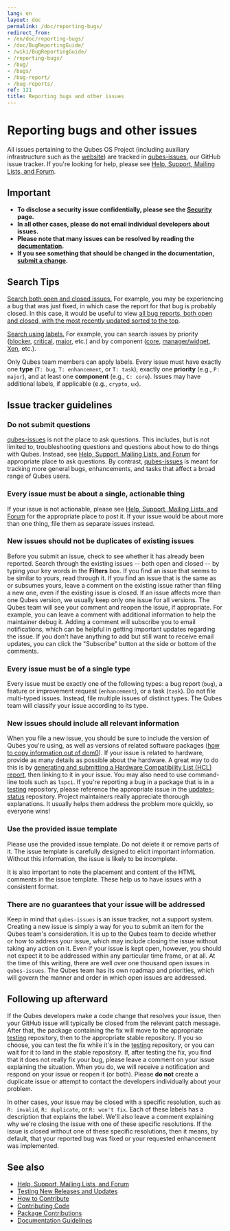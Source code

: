 ```yaml
---
lang: en
layout: doc
permalink: /doc/reporting-bugs/
redirect_from:
- /en/doc/reporting-bugs/
- /doc/BugReportingGuide/
- /wiki/BugReportingGuide/
- /reporting-bugs/
- /bug/
- /bugs/
- /bug-report/
- /bug-reports/
ref: 121
title: Reporting bugs and other issues
---
```


# Reporting bugs and other issues #

All issues pertaining to the Qubes OS Project (including auxiliary infrastructure such as the [website](/)) are tracked in [qubes-issues](https://github.com/QubesOS/qubes-issues/issues), our GitHub issue tracker.
If you're looking for help, please see [Help, Support, Mailing Lists, and Forum](/support/).

## Important ##

- **To disclose a security issue confidentially, please see the [Security](/security/) page.**
- **In all other cases, please do not email individual developers about issues.**
- **Please note that many issues can be resolved by reading the [documentation](/doc/).**
- **If you see something that should be changed in the documentation, [submit a change](/doc/doc-guidelines/).**

## Search Tips ##

[Search both open and closed issues.](https://github.com/QubesOS/qubes-issues/issues?utf8=%E2%9C%93&q=is%3Aissue)
For example, you may be experiencing a bug that was just fixed, in which case the report for that bug is probably closed.
In this case, it would be useful to view [all bug reports, both open and closed, with the most recently updated sorted to the top](https://github.com/QubesOS/qubes-issues/issues?q=label%3Abug+sort%3Aupdated-desc).

[Search using labels.](https://github.com/QubesOS/qubes-issues/labels)
For example, you can search issues by priority ([blocker](https://github.com/QubesOS/qubes-issues/labels/P%3A%20blocker), [critical](https://github.com/QubesOS/qubes-issues/labels/P%3A%20critical), [major](https://github.com/QubesOS/qubes-issues/labels/P%3A%20major), etc.) and by component ([core](https://github.com/QubesOS/qubes-issues/issues?q=is%3Aopen+is%3Aissue+label%3A%22C%3A+core%22), [manager/widget](https://github.com/QubesOS/qubes-issues/issues?utf8=%E2%9C%93&q=is%3Aopen+is%3Aissue+label%3A%22C%3A+manager%2Fwidget%22+), [Xen](https://github.com/QubesOS/qubes-issues/issues?q=is%3Aopen+is%3Aissue+label%3A%22C%3A+Xen%22), etc.).

Only Qubes team members can apply labels.
Every issue must have exactly one **type** (`T: bug`, `T: enhancement`, or `T: task`), exactly one **priority** (e.g., `P: major`), and at least one **component** (e.g., `C: core`).
Issues may have additional labels, if applicable (e.g., `crypto`, `ux`).

## Issue tracker guidelines ##

### Do not submit questions ###

[qubes-issues](https://github.com/QubesOS/qubes-issues/issues) is not the place to ask questions.
This includes, but is not limited to, troubleshooting questions and questions about how to do things with Qubes.
Instead, see [Help, Support, Mailing Lists, and Forum](/support/) for appropriate place to ask questions.
By contrast, [qubes-issues](https://github.com/QubesOS/qubes-issues/issues) is meant for tracking more general bugs, enhancements, and tasks that affect a broad range of Qubes users.

### Every issue must be about a single, actionable thing ###

If your issue is not actionable, please see [Help, Support, Mailing Lists, and Forum](/support/) for the appropriate place to post it.
If your issue would be about more than one thing, file them as separate issues instead.

### New issues should not be duplicates of existing issues ###

Before you submit an issue, check to see whether it has already been reported.
Search through the existing issues -- both open and closed -- by typing your key words in the **Filters** box.
If you find an issue that seems to be similar to yours, read through it.
If you find an issue that is the same as or subsumes yours, leave a comment on the existing issue rather than filing a new one, even if the existing issue is closed.
If an issue affects more than one Qubes version, we usually keep only one issue for all versions.
The Qubes team will see your comment and reopen the issue, if appropriate.
For example, you can leave a comment with additional information to help the maintainer debug it.
Adding a comment will subscribe you to email notifications, which can be helpful in getting important updates regarding the issue.
If you don't have anything to add but still want to receive email updates, you can click the "Subscribe" button at the side or bottom of the comments.

### Every issue must be of a single type ###

Every issue must be exactly one of the following types: a bug report (`bug`), a feature or improvement request (`enhancement`), or a task (`task`).
Do not file multi-typed issues.
Instead, file multiple issues of distinct types.
The Qubes team will classify your issue according to its type.

### New issues should include all relevant information ###

When you file a new issue, you should be sure to include the version of Qubes you're using, as well as versions of related software packages ([how to copy information out of dom0](/doc/copy-from-dom0/)).
If your issue is related to hardware, provide as many details as possible about the hardware.
A great way to do this is by [generating and submitting a Hardware Compatibility List (HCL) report](/doc/hcl/#generating-and-submitting-new-reports), then linking to it in your issue.
You may also need to use command-line tools such as `lspci`.
If you're reporting a bug in a package that is in a [testing](/doc/testing/) repository, please reference the appropriate issue in the [updates-status](https://github.com/QubesOS/updates-status/issues) repository.
Project maintainers really appreciate thorough explanations.
It usually helps them address the problem more quickly, so everyone wins!

### Use the provided issue template ###

Please use the provided issue template.
Do not delete it or remove parts of it.
The issue template is carefully designed to elicit important information.
Without this information, the issue is likely to be incomplete.

It is also important to note the placement and content of the HTML comments in the issue template.
These help us to have issues with a consistent format.

### There are no guarantees that your issue will be addressed ###

Keep in mind that `qubes-issues` is an issue tracker, not a support system.
Creating a new issue is simply a way for you to submit an item for the Qubes team's consideration.
It is up to the Qubes team to decide whether or how to address your issue, which may include closing the issue without taking any action on it.
Even if your issue is kept open, however, you should not expect it to be addressed within any particular time frame, or at all.
At the time of this writing, there are well over one thousand open issues in `qubes-issues`.
The Qubes team has its own roadmap and priorities, which will govern the manner and order in which open issues are addressed.

## Following up afterward ##

If the Qubes developers make a code change that resolves your issue, then your GitHub issue will typically be closed from the relevant patch message.
After that, the package containing the fix will move to the appropriate [testing](/doc/testing/) repository, then to the appropriate stable repository.
If you so choose, you can test the fix while it's in the [testing](/doc/testing/) repository, or you can wait for it to land in the stable repository.
If, after testing the fix, you find that it does not really fix your bug, please leave a comment on your issue explaining the situation.
When you do, we will receive a notification and respond on your issue or reopen it (or both).
Please **do not** create a duplicate issue or attempt to contact the developers individually about your problem.

In other cases, your issue may be closed with a specific resolution, such as `R: invalid`, `R: duplicate`, or `R: won't fix`.
Each of these labels has a description that explains the label.
We'll also leave a comment explaining why we're closing the issue with one of these specific resolutions.
If the issue is closed without one of these specific resolutions, then it means, by default, that your reported bug was fixed or your requested enhancement was implemented.

## See also ##

- [Help, Support, Mailing Lists, and Forum](/support/)
- [Testing New Releases and Updates](/doc/testing/)
- [How to Contribute](/doc/contributing/)
- [Contributing Code](/doc/contributing/#contributing-code)
- [Package Contributions](/doc/package-contributions/)
- [Documentation Guidelines](/doc/doc-guidelines/)

